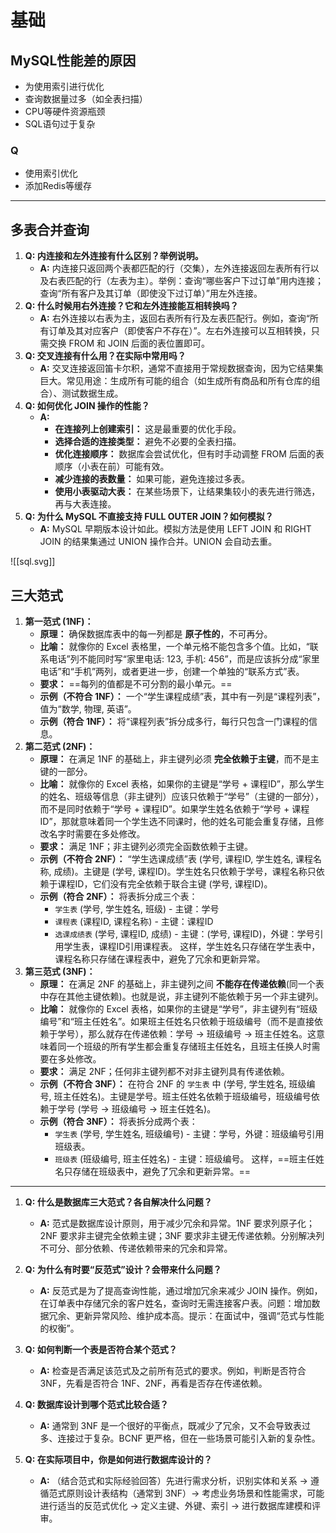 # 基础
## MySQL性能差的原因
- 为使用索引进行优化
- 查询数据量过多（如全表扫描）
- CPU等硬件资源瓶颈
- SQL语句过于复杂
### Q 
- 使用索引优化
- 添加Redis等缓存
---
## 多表合并查询
1. **Q: 内连接和左外连接有什么区别？举例说明。**
    - **A:** 内连接只返回两个表都匹配的行（交集），左外连接返回左表所有行以及右表匹配的行（左表为主）。举例：查询“哪些客户下过订单”用内连接；查询“所有客户及其订单（即使没下过订单）”用左外连接。
2. **Q: 什么时候用右外连接？它和左外连接能互相转换吗？**
    - **A:** 右外连接以右表为主，返回右表所有行及左表匹配行。例如，查询“所有订单及其对应客户（即使客户不存在）”。左右外连接可以互相转换，只需交换 FROM 和 JOIN 后面的表位置即可。
3. **Q: 交叉连接有什么用？在实际中常用吗？**
    - **A:** 交叉连接返回笛卡尔积，通常不直接用于常规数据查询，因为它结果集巨大。常见用途：生成所有可能的组合（如生成所有商品和所有仓库的组合）、测试数据生成。
4. **Q: 如何优化 JOIN 操作的性能？**
    - **A:**
        - **在连接列上创建索引：** 这是最重要的优化手段。
        - **选择合适的连接类型：** 避免不必要的全表扫描。
        - **优化连接顺序：** 数据库会尝试优化，但有时手动调整 FROM 后面的表顺序（小表在前）可能有效。
        - **减少连接的表数量：** 如果可能，避免连接过多表。
        - **使用小表驱动大表：** 在某些场景下，让结果集较小的表先进行筛选，再与大表连接。
5. **Q: 为什么 MySQL 不直接支持 FULL OUTER JOIN？如何模拟？**
    - **A:** MySQL 早期版本设计如此。模拟方法是使用 LEFT JOIN 和 RIGHT JOIN 的结果集通过 UNION 操作合并。UNION 会自动去重。

![[sql.svg]]
## 三大范式
1. **第一范式 (1NF)：**
    - **原理：** 确保数据库表中的每一列都是 **原子性的**，不可再分。
    - **比喻：** 就像你的 Excel 表格里，一个单元格不能包含多个值。比如，“联系电话”列不能同时写“家里电话: 123, 手机: 456”，而是应该拆分成“家里电话”和“手机”两列，或者更进一步，创建一个单独的“联系方式”表。
    - **要求：** ==每列的值都是不可分割的最小单元。==
    - **示例（不符合 1NF）：** 一个“学生课程成绩”表，其中有一列是“课程列表”，值为“数学, 物理, 英语”。
    - **示例（符合 1NF）：** 将“课程列表”拆分成多行，每行只包含一门课程的信息。
2. **第二范式 (2NF)：**
    - **原理：** 在满足 1NF 的基础上，非主键列必须 **完全依赖于主键**，而不是主键的一部分。
    - **比喻：** 就像你的 Excel 表格，如果你的主键是“学号 + 课程ID”，那么学生的姓名、班级等信息（非主键列）应该只依赖于“学号”（主键的一部分），而不是同时依赖于“学号 + 课程ID”。如果学生姓名依赖于“学号 + 课程ID”，那就意味着同一个学生选不同课时，他的姓名可能会重复存储，且修改名字时需要在多处修改。
    - **要求：** 满足 1NF；非主键列必须完全函数依赖于主键。
    - **示例（不符合 2NF）：** “学生选课成绩”表 (学号, 课程ID, 学生姓名, 课程名称, 成绩)。主键是 (学号, 课程ID)。学生姓名只依赖于学号，课程名称只依赖于课程ID，它们没有完全依赖于联合主键 (学号, 课程ID)。
    - **示例（符合 2NF）：** 将表拆分成三个表：
        - `学生表` (学号, 学生姓名, 班级) - 主键：学号
        - `课程表` (课程ID, 课程名称) - 主键：课程ID
        - `选课成绩表` (学号, 课程ID, 成绩) - 主键：(学号, 课程ID)，外键：学号引用学生表，课程ID引用课程表。 这样，学生姓名只存储在学生表中，课程名称只存储在课程表中，避免了冗余和更新异常。
3. **第三范式 (3NF)：**
    - **原理：** 在满足 2NF 的基础上，非主键列之间 **不能存在传递依赖**(同一个表中存在其他主键依赖)。也就是说，非主键列不能依赖于另一个非主键列。
    - **比喻：** 就像你的 Excel 表格，如果你的主键是“学号”，非主键列有“班级编号”和“班主任姓名”。如果班主任姓名只依赖于班级编号（而不是直接依赖于学号），那么就存在传递依赖：学号 -> 班级编号 -> 班主任姓名。这意味着同一个班级的所有学生都会重复存储班主任姓名，且班主任换人时需要在多处修改。
    - **要求：** 满足 2NF；任何非主键列都不对非主键列具有传递依赖。
    - **示例（不符合 3NF）：** 在符合 2NF 的 `学生表` 中 (学号, 学生姓名, 班级编号, 班主任姓名)。主键是学号。班主任姓名依赖于班级编号，班级编号依赖于学号 (学号 -> 班级编号 -> 班主任姓名)。
    - **示例（符合 3NF）：** 将表拆分成两个表：
        - `学生表` (学号, 学生姓名, 班级编号) - 主键：学号，外键：班级编号引用班级表。
        - `班级表` (班级编号, 班主任姓名) - 主键：班级编号。 这样，==班主任姓名只存储在班级表中，避免了冗余和更新异常。==
---
1. **Q: 什么是数据库三大范式？各自解决什么问题？**
    
    - **A:** 范式是数据库设计原则，用于减少冗余和异常。1NF 要求列原子化；2NF 要求非主键完全依赖主键；3NF 要求非主键无传递依赖。分别解决列不可分、部分依赖、传递依赖带来的冗余和异常。
2. **Q: 为什么有时要“反范式”设计？会带来什么问题？**
    
    - **A:** 反范式是为了提高查询性能，通过增加冗余来减少 JOIN 操作。例如，在订单表中存储冗余的客户姓名，查询时无需连接客户表。问题：增加数据冗余、更新异常风险、维护成本高。提示：在面试中，强调“范式与性能的权衡”。
3. **Q: 如何判断一个表是否符合某个范式？**
    
    - **A:** 检查是否满足该范式及之前所有范式的要求。例如，判断是否符合 3NF，先看是否符合 1NF、2NF，再看是否存在传递依赖。
4. **Q: 数据库设计到哪个范式比较合适？**
    
    - **A:** 通常到 3NF 是一个很好的平衡点，既减少了冗余，又不会导致表过多、连接过于复杂。BCNF 更严格，但在一些场景可能引入新的复杂性。
5. **Q: 在实际项目中，你是如何进行数据库设计的？**
    
    - **A:** （结合范式和实际经验回答）先进行需求分析，识别实体和关系 -> 遵循范式原则设计表结构（通常到 3NF）-> 考虑业务场景和性能需求，可能进行适当的反范式优化 -> 定义主键、外键、索引 -> 进行数据库建模和评审。